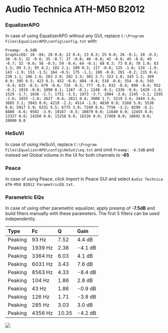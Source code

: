 # Audio Technica ATH-M50 B2012

### EqualizerAPO
In case of using EqualizerAPO without any GUI, replace `C:\Program Files\EqualizerAPO\config\config.txt`
with:
```
Preamp: -6.5dB
GraphicEQ: 10 -84; 20 0.8; 22 0.4; 23 0.3; 25 0.0; 26 -0.1; 28 -0.3; 30 -0.5; 32 -0.6; 35 -0.7; 37 -0.8; 40 -0.8; 42 -0.8; 45 -0.8; 49 -0.7; 52 -0.6; 56 -0.5; 59 -0.4; 64 -0.1; 68 0.3; 73 0.8; 78 1.0; 83 1.5; 89 3.3; 95 4.2; 102 2.1; 109 0.3; 117 -0.8; 125 -1.6; 134 -1.9; 143 -1.9; 153 -1.5; 164 -0.5; 175 -1.1; 188 -0.8; 201 -0.2; 215 0.4; 230 1.1; 246 1.6; 263 2.0; 282 2.5; 301 2.7; 323 1.8; 345 1.2; 369 0.9; 395 0.5; 423 0.3; 452 -0.0; 484 -0.4; 518 -0.6; 554 -0.6; 593 -0.4; 635 -0.5; 679 -0.6; 726 -0.5; 777 -0.3; 832 -0.4; 890 -0.4; 952 -0.2; 1019 -0.0; 1090 0.1; 1167 -0.1; 1248 -0.3; 1336 -0.6; 1429 -1.0; 1529 -1.7; 1636 -2.7; 1751 -3.5; 1873 -3.7; 2004 -3.6; 2145 -3.1; 2295 -2.6; 2455 -1.6; 2627 -0.6; 2811 0.4; 3008 1.7; 3219 2.6; 3444 3.6; 3685 3.1; 3943 0.6; 4219 -2.3; 4514 -1.9; 4830 0.9; 5168 5.0; 5530 6.0; 5917 5.9; 6331 5.5; 6775 3.9; 7249 0.6; 7756 -3.2; 8299 -6.2; 8880 -6.6; 9502 -3.9; 10167 -0.5; 10879 0.0; 11640 0.0; 12455 0.0; 13327 0.0; 14260 0.0; 15258 0.0; 16326 0.0; 17469 0.0; 18692 0.0; 20000 0.0
```

### HeSuVi
In case of using HeSuVi, replace `C:\Program Files\EqualizerAPO\config\HeSuVi\eq.txt` and omit `Preamp:
-6.5dB` and instead set Global volume in the UI for both channels to **-65**

### Peace
In case of using Peace, click *Import* in Peace GUI and select `Audio Technica ATH-M50 B2012 ParametricEQ.txt`.

### Parametric EQs
In case of using other parametric equalizer, apply preamp of **-7.5dB** and build filters manually with
these parameters. The first 5 filters can be used independently.

| Type    | Fc      |     Q | Gain    |
|:--------|:--------|:------|:--------|
| Peaking | 93 Hz   |  7.52 | 4.4 dB  |
| Peaking | 1939 Hz |  2.38 | -4.1 dB |
| Peaking | 3364 Hz |  6.03 | 4.1 dB  |
| Peaking | 6031 Hz |  3.43 | 7.6 dB  |
| Peaking | 8563 Hz |  4.33 | -8.4 dB |
| Peaking | 104 Hz  |  1.86 | 2.8 dB  |
| Peaking | 43 Hz   |  1.86 | -0.9 dB |
| Peaking | 126 Hz  |  1.71 | -3.8 dB |
| Peaking | 285 Hz  |  3.03 | 3.0 dB  |
| Peaking | 4356 Hz | 10.35 | -4.2 dB |

![](https://raw.githubusercontent.com/jaakkopasanen/AutoEq/master/results/innerfidelity/sbaf-serious/Audio%20Technica%20ATH-M50%20B2012/Audio%20Technica%20ATH-M50%20B2012.png)